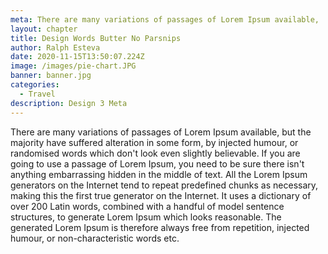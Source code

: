 ```yaml
---
meta: There are many variations of passages of Lorem Ipsum available,
layout: chapter
title: Design Words Butter No Parsnips
author: Ralph Esteva
date: 2020-11-15T13:50:07.224Z
image: /images/pie-chart.JPG
banner: banner.jpg
categories:
  - Travel
description: Design 3 Meta
---
```


There are many variations of passages of Lorem Ipsum available, but the majority have suffered alteration in some form, by injected humour, or randomised words which don't look even slightly believable. If you are going to use a passage of Lorem Ipsum, you need to be sure there isn't anything embarrassing hidden in the middle of text. All the Lorem Ipsum generators on the Internet tend to repeat predefined chunks as necessary, making this the first true generator on the Internet. It uses a dictionary of over 200 Latin words, combined with a handful of model sentence structures, to generate Lorem Ipsum which looks reasonable. The generated Lorem Ipsum is therefore always free from repetition, injected humour, or non-characteristic words etc.